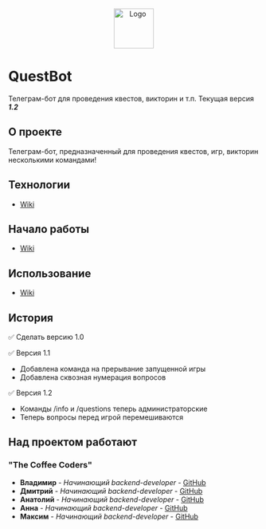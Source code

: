 <br/>
<p style="text-align: center;">
  <a href="https://github.com/ezuykow/QuestBot">
    <img src="https://github.com/ezuykow/QuestBot/blob/master/src/main/resources/pictures/logo.png?raw=true" alt="Logo" width="80" height="80">
  </a>

# QuestBot

Телеграм-бот для проведения квестов, викторин и т.п. Текущая версия ***1.2***

## О проекте

Телеграм-бот, предназначенный для проведения квестов, игр, викторин несколькими командами!

## Технологии

* [Wiki](https://github.com/ezuykow/QuestBot/wiki/%D0%98%D1%81%D0%BF%D0%BE%D0%BB%D1%8C%D0%B7%D1%83%D0%B5%D0%BC%D1%8B%D0%B5-%D1%82%D0%B5%D1%85%D0%BD%D0%BE%D0%BB%D0%BE%D0%B3%D0%B8%D0%B8)

## Начало работы
* [Wiki](https://github.com/ezuykow/QuestBot/wiki/%D0%9D%D0%B0%D1%87%D0%B0%D0%BB%D0%BE-%D1%80%D0%B0%D0%B1%D0%BE%D1%82%D1%8B)

## Использование

* [Wiki](https://github.com/ezuykow/QuestBot/wiki/%D0%98%D1%81%D0%BF%D0%BE%D0%BB%D1%8C%D0%B7%D0%BE%D0%B2%D0%B0%D0%BD%D0%B8%D0%B5)

## История

:white_check_mark: Сделать версию 1.0

:white_check_mark: Версия 1.1
* Добавлена команда на прерывание запущенной игры
* Добавлена сквозная нумерация вопросов

:white_check_mark: Версия 1.2
* Команды /info и /questions теперь администраторские
* Теперь вопросы перед игрой перемешиваются

## Над проектом работают
### "The Coffee Coders"
* **Владимир** - *Начинающий backend-developer* - [GitHub](https://github.com/ezuykow/)
* **Дмитрий** - *Начинающий backend-developer* - [GitHub](https://github.com/AblDm)
* **Анатолий** - *Начинающий backend-developer* - [GitHub](https://github.com/Virusec)
* **Анна** - *Начинающий backend-developer* - [GitHub](https://github.com/AnnaAskerova)
* **Максим** - *Начинающий backend-developer* - [GitHub](https://github.com/maks2001916)

